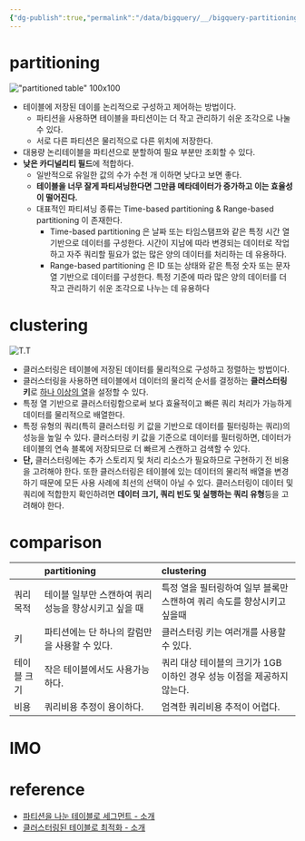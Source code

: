 ```yaml
---
{"dg-publish":true,"permalink":"/data/bigquery/__/bigquery-partitioning-clustering/","dgPassFrontmatter":true,"noteIcon":"","created":"","updated":""}
---
```



# partitioning
!["partitioned table" 100x100](https://storage.googleapis.com/gweb-cloudblog-publish/images/BigQuery_Explained_Storage_5.max-1400x1400.png)

- 테이블에 저장된 데이를 논리적으로 구성하고 제어하는 방법이다.
	- 파티션을 사용하면 테이블을 파티션이는 더 작고 관리하기 쉬운 조각으로 나눌 수 있다.
	- 서로 다른 파티션은 물리적으로 다른 위치에 저장한다.
- 대용량 논리테이블을 파티션으로 분할하여 필요 부분만 조회할 수 있다.
- **낮은 카디널리티 필드**에 적합하다.
	- 일반적으로 유일한 값의 수가 수천 개 이하면 낮다고 보면 좋다.
	- **테이블을 너무 잘게 파티셔닝한다면 그만큼 메타데이터가 증가하고 이는 효율성이 떨어진다.**
	- 대표적인 파티셔닝 종류는 Time-based partitioning & Range-based partitioning 이 존재한다.
		- Time-based partitioning 은 날짜 또는 타임스탬프와 같은 특정 시간 열 기반으로 데이터를 구성한다. 시간이 지남에 따라 변경되는 데이터로 작업하고 자주 쿼리할 필요가 없는 많은 양의 데이터를 처리하는 데 유용하다.
		- Range-based partitioning 은 ID 또는 상태와 같은 특정 숫자 또는 문자열 기반으로 데이터를 구성한다. 특정 기준에 따라 많은 양의 데이터를 더 작고 관리하기 쉬운 조각으로 나누는 데 유용하다

# clustering

![T.T](https://storage.googleapis.com/gweb-cloudblog-publish/images/BigQuery_explained_storage_8.max-1400x1400.png)
- 클러스터링은 테이블에 저장된 데이터를 물리적으로 구성하고 정렬하는 방법이다.
- 클러스터링을 사용하면 테이블에서 데이터의 물리적 순서를 결정하는 **클러스터링 키**로 [하나 이상의 열](https://cloud.google.com/bigquery/docs/clustered-tables?hl=ko#limitations)을 설정할 수 있다.
- 특정 열 기반으로 클러스터링함으로써 보다 효율적이고 빠른 쿼리 처리가 가능하게 데이터를 물리적으로 배열한다. 
- 특정 유형의 쿼리(특히 클러스터링 키 값을 기반으로 데이터를 필터링하는 쿼리)의 성능을 높일 수 있다. 클러스터링 키 값을 기준으로 데이터를 필터링하면, 데이터가 테이블의 연속 블록에 저장되므로 더 빠르게 스캔하고 검색할 수 있다.
- **단,** 클러스터링에는 추가 스토리지 및 처리 리소스가 필요하므로 구현하기 전 비용을 고려해야 한다. 또한 클러스터링은 테이블에 있는 데이터의 물리적 배열을 변경하기 때문에 모든 사용 사례에 최선의 선택이 아닐 수 있다. 클러스터링이 데이터 및 쿼리에 적합한지 확인하려면 **데이터 크기, 쿼리 빈도 및 실행하는 쿼리 유형**등을 고려해야 한다.

# comparison
|      |partitioning      |clustering      |
|:-----|:-----|:-----|
|쿼리목적|테이블 일부만 스캔하여 쿼리 성능을 향상시키고 싶을 때|특정 열을 필터링하여 일부 블록만 스캔하여 쿼리 속도를 향상시키고 싶을때|
|키|파티션에는 단 하나의 칼럼만을 사용할 수 있다.|클러스터링 키는 여러개를 사용할 수 있다.|
|테이블 크기|작은 테이블에서도 사용가능하다.|쿼리 대상 테이블의 크기가 1GB 이하인 경우 성능 이점을 제공하지 않는다.|
|비용  |쿼리비용 추정이 용이하다.      |엄격한 쿼리비용 추적이 어렵다.  |

# IMO

# reference
- [파티션을 나눈 테이블로 세그먼트 - 소개](https://cloud.google.com/bigquery/docs/partitioned-tables?hl=ko)
- [클러스터링된 테이블로 최적화 - 소개]()